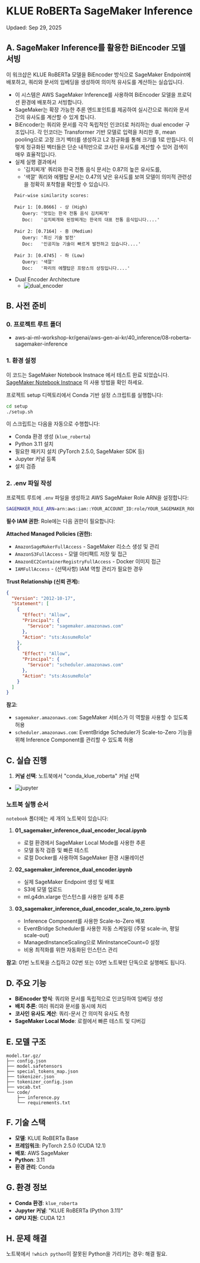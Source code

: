 # KLUE RoBERTa SageMaker Inference

Updaed: Sep 29, 2025

## A. SageMaker Inference를 활용한 BiEncoder 모델 서빙
이 워크샵은 KLUE RoBERTa 모델을 BiEncoder 방식으로 SageMaker Endpoint에 배포하고, 쿼리와 문서의 임베딩을 생성하여 의미적 유사도를 계산하는 실습입니다.


- 이 시스템은 AWS SageMaker Inference를 사용하여 BiEncoder 모델을 프로덕션 환경에 배포하고 서빙합니다.
- SageMaker는 확장 가능한 추론 엔드포인트를 제공하여 실시간으로 쿼리와 문서 간의 유사도를 계산할 수 있게 합니다.
- BiEncoder는 쿼리와 문서를 각각 독립적인 인코더로 처리하는 dual encoder 구조입니다. 각 인코더는 Transformer 기반 모델로 입력을 처리한 후, mean pooling으로 고정 크기 벡터를 생성하고 L2 정규화를 통해 크기를 1로 만듭니다. 이렇게 정규화된 벡터들은 단순 내적만으로 코사인 유사도를 계산할 수 있어 검색이 매우 효율적입니다.
- 실제 실행 결과에서
    - '김치찌개' 쿼리와 한국 전통 음식 문서는 0.87의 높은 유사도를,
    - '색깔' 쿼리와 에펠탑 문서는 0.47의 낮은 유사도를 보여 모델이 의미적 관련성을 정확히 포착함을 확인할 수 있습니다. 

```
   Pair-wise similarity scores:

   Pair 1: [0.8666] - 상 (High)
      Query: '맛있는 한국 전통 음식 김치찌개'
      Doc:   '김치찌개와 된장찌개는 한국의 대표 전통 음식입니다....'

   Pair 2: [0.7164] - 중 (Medium)
      Query: '최신 기술 발전'
      Doc:   '인공지능 기술이 빠르게 발전하고 있습니다....'

   Pair 3: [0.4745] - 하 (Low)
      Query: '색깔'
      Doc:   '파리의 에펠탑은 프랑스의 상징입니다....'
```
- Dual Encoder Architecture
    - ![dual_encoder](img/dual_encoder.png)

## B. 사전 준비

### 0. 프로젝트 루트 폴더
- aws-ai-ml-workshop-kr/genai/aws-gen-ai-kr/40_inference/08-roberta-sagemaker-inference
### 1. 환경 설정
이 코드는 SageMaker Notebook Instnace 에서 테스트 완료 되었습니다. 
[SageMaker Notebook Instnace](https://docs.aws.amazon.com/ko_kr/sagemaker/latest/dg/nbi.html) 의 사용 방법을 확인 하세요.

프로젝트 setup 디렉토리에서 Conda 기반 설정 스크립트를 실행합니다:

```bash
cd setup
./setup.sh
```

이 스크립트는 다음을 자동으로 수행합니다:
- Conda 환경 생성 (`klue_roberta`)
- Python 3.11 설치
- 필요한 패키지 설치 (PyTorch 2.5.0, SageMaker SDK 등)
- Jupyter 커널 등록
- 설치 검증

### 2. .env 파일 작성

프로젝트 루트에 `.env` 파일을 생성하고 AWS SageMaker Role ARN을 설정합니다:

```bash
SAGEMAKER_ROLE_ARN=arn:aws:iam::YOUR_ACCOUNT_ID:role/YOUR_SAGEMAKER_ROLE
```

**필수 IAM 권한**: Role에는 다음 권한이 필요합니다:

**Attached Managed Policies (권한):**
- `AmazonSageMakerFullAccess` - SageMaker 리소스 생성 및 관리
- `AmazonS3FullAccess` - 모델 아티팩트 저장 및 접근
- `AmazonEC2ContainerRegistryFullAccess` - Docker 이미지 접근
- `IAMFullAccess` - (선택사항) IAM 역할 관리가 필요한 경우

**Trust Relationship (신뢰 관계):**
```json
{
  "Version": "2012-10-17",
  "Statement": [
    {
      "Effect": "Allow",
      "Principal": {
        "Service": "sagemaker.amazonaws.com"
      },
      "Action": "sts:AssumeRole"
    },
    {
      "Effect": "Allow",
      "Principal": {
        "Service": "scheduler.amazonaws.com"
      },
      "Action": "sts:AssumeRole"
    }
  ]
}
```

**참고**:
- `sagemaker.amazonaws.com`: SageMaker 서비스가 이 역할을 사용할 수 있도록 허용
- `scheduler.amazonaws.com`: EventBridge Scheduler가 Scale-to-Zero 기능을 위해 Inference Component를 관리할 수 있도록 허용

## C. 실습 진행
1. **커널 선택**: 노트북에서 "conda_klue_roberta" 커널 선택
- ![jupyter](img/jupyter.png)

### 노트북 실행 순서

`notebook` 폴더에는 세 개의 노트북이 있습니다:

1. **01_sagemaker_inference_dual_encoder_local.ipynb**
   - 로컬 환경에서 SageMaker Local Mode를 사용한 추론
   - 모델 동작 검증 및 빠른 테스트
   - 로컬 Docker를 사용하여 SageMaker 환경 시뮬레이션

2. **02_sagemaker_inference_dual_encoder.ipynb**
   - 실제 SageMaker Endpoint 생성 및 배포
   - S3에 모델 업로드
   - ml.g4dn.xlarge 인스턴스를 사용한 실제 추론

3. **03_sagemaker_inference_dual_encoder_scale_to_zero.ipynb**
   - Inference Component를 사용한 Scale-to-Zero 배포
   - EventBridge Scheduler를 사용한 자동 스케일링 (주말 scale-in, 평일 scale-out)
   - ManagedInstanceScaling으로 MinInstanceCount=0 설정
   - 비용 최적화를 위한 자동화된 인스턴스 관리

**참고**: 01번 노트북을 스킵하고 02번 또는 03번 노트북만 단독으로 실행해도 됩니다.

## D. 주요 기능

- **BiEncoder 방식**: 쿼리와 문서를 독립적으로 인코딩하여 임베딩 생성
- **배치 추론**: 여러 쿼리와 문서를 동시에 처리
- **코사인 유사도 계산**: 쿼리-문서 간 의미적 유사도 측정
- **SageMaker Local Mode**: 로컬에서 빠른 테스트 및 디버깅

## E. 모델 구조

```
model.tar.gz/
├── config.json
├── model.safetensors
├── special_tokens_map.json
├── tokenizer.json
├── tokenizer_config.json
├── vocab.txt
└── code/
    ├── inference.py
    └── requirements.txt
```

## F. 기술 스택

- **모델**: KLUE RoBERTa Base
- **프레임워크**: PyTorch 2.5.0 (CUDA 12.1)
- **배포**: AWS SageMaker
- **Python**: 3.11
- **환경 관리**: Conda

## G. 환경 정보

- **Conda 환경**: `klue_roberta`
- **Jupyter 커널**: "KLUE RoBERTa (Python 3.11)"
- **GPU 지원**: CUDA 12.1

## H. 문제 해결
노트북에서 `!which python`이 잘못된 Python을 가리키는 경우: 해결 필요.

